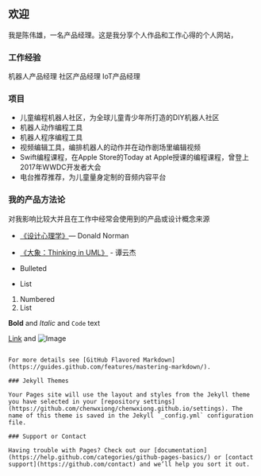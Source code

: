 ## 欢迎

我是陈伟雄，一名产品经理。这是我分享个人作品和工作心得的个人网站，

### 工作经验

机器人产品经理
社区产品经理
IoT产品经理

### 项目
- 儿童编程机器人社区，为全球儿童青少年所打造的DIY机器人社区
- 机器人动作编程工具
- 机器人程序编程工具 
- 视频编辑工具，编排机器人的动作并在动作剧场里编辑视频
- Swift编程课程，在Apple Store的Today at Apple授课的编程课程，曾登上2017年WWDC开发者大会
- 电台推荐推荐，为儿童量身定制的音频内容平台

### 我的产品方法论
对我影响比较大并且在工作中经常会使用到的产品或设计概念来源
- [《设计心理学》](https://book.douban.com/subject/1288844/)— Donald Norman
- [《大象：Thinking in UML》](https://book.douban.com/subject/10549583/) - 谭云杰

- Bulleted
- List

1. Numbered
2. List

**Bold** and _Italic_ and `Code` text

[Link](url) and ![Image](src)
```

For more details see [GitHub Flavored Markdown](https://guides.github.com/features/mastering-markdown/).

### Jekyll Themes

Your Pages site will use the layout and styles from the Jekyll theme you have selected in your [repository settings](https://github.com/chenwxiong/chenwxiong.github.io/settings). The name of this theme is saved in the Jekyll `_config.yml` configuration file.

### Support or Contact

Having trouble with Pages? Check out our [documentation](https://help.github.com/categories/github-pages-basics/) or [contact support](https://github.com/contact) and we’ll help you sort it out.

